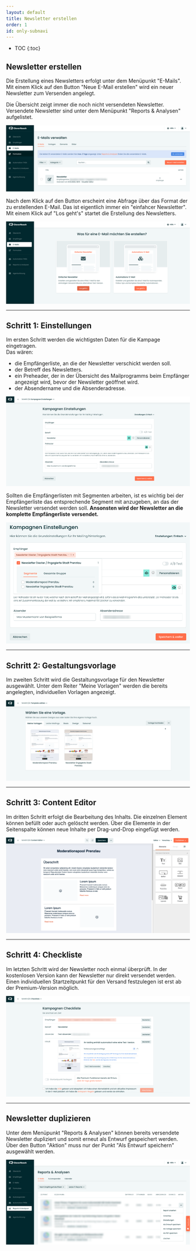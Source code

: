 ```yaml
---
layout: default
title: Newsletter erstellen
order: 1
id: only-subnavi
---
```


* TOC
{:toc}

## Newsletter erstellen

Die Erstellung eines Newsletters erfolgt unter dem Menüpunkt "E-Mails". Mit einem Klick auf den Button "Neue E-Mail erstellen" wird ein neuer Newsletter zum Versenden angelegt.

Die Übersicht zeigt immer die noch nicht versendeten Newsletter. Versendete Newsletter sind unter dem Menüpunkt "Reports & Analysen" aufgelistet.

![alt text](newsletter-verwalten.png "Screen der Übersicht Newsletter")

Nach dem Klick auf den Button erscheint eine Abfrage über das Format der zu erstellenden E-Mail. Das ist eigentlich immer ein "einfahcer Newsletter". Mit einem Klick auf "Los geht's" startet die Erstellung des Newsletters.

![alt text](newsletter-erstellen.png "Screen Newsletter erstellen")

---

## Schritt 1: Einstellungen

Im ersten Schritt werden die wichtigsten Daten für die Kampage eingetragen.<br />
Das wären:<br />
* die Empfängerliste, an die der Newsletter verschickt werden soll.
* der Betreff des Newsletters.
* ein Preheader, der in der Übersicht des Mailprogramms beim Empfänger angezeigt wird, bevor der Newsletter geöffnet wird.
* der Absendername und die Absenderadresse.

![alt text](newsletter-erstellen-schritt-1.png "Screen Newsletter erstellen Schritt 1")

Sollten die Empfängerlisten mit Segmenten arbeiten, ist es wichtig bei der Empfängerliste das entsprechende Segment mit anzugeben, an das der Newsletter versendet werden soll. <strong>Ansonsten wird der Newsletter an die komplette Empfängerliste versendet.</strong>

![alt text](newsletter-erstellen-schritt-1-segmente.png "Screen Newsletter erstellen Schritt 1 Segmente")

---

## Schritt 2: Gestaltungsvorlage

Im zweiten Schritt wird die Gestaltungsvorlage für den Newsletter ausgewählt. Unter dem Reiter "Meine Vorlagen" werden die bereits angelegten, individuellen Vorlagen angezeigt.

![alt text](newsletter-erstellen-schritt-2.png "Screen Newsletter erstellen Schritt 2")

---

## Schritt 3: Content Editor

Im dritten Schritt erfolgt die Bearbeitung des Inhalts. Die einzelnen Element können befüllt oder auch gelöscht werden.
Über die Elemente in der Seitenspalte können neue Inhalte per Drag-und-Drop eingefügt werden.

![alt text](newsletter-erstellen-schritt-3.png "Screen Newsletter erstellen Schritt 3")

---

## Schritt 4: Checkliste

Im letzten Schritt wird der Newsletter noch einmal überprüft. In der kostenlosen Version kann der Newsletter nur direkt versendet werden. Einen individuellen Startzeitpunkt für den Versand festzulegen ist erst ab der Premium-Version möglich.

![alt text](newsletter-erstellen-schritt-4.png "Screen Newsletter erstellen Schritt 4")

---

## Newsletter duplizieren

Unter dem Menüpunkt "Reports & Analysen" können bereits versendete Newsletter dupliziert und somit erneut als Entwurf gespeichert werden.
Über den Button "Aktion" muss nur der Punkt "Als Entwurf speichern" ausgewählt werden.

![alt text](newsletter-duplizieren.png "Screen Newsletter duplizieren")